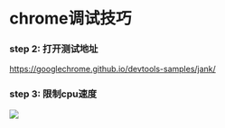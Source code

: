# chrome调试技巧

### step 2: 打开测试地址
https://googlechrome.github.io/devtools-samples/jank/
### step 3: 限制cpu速度
<img src="https://github.com/zhanghpeiyong/-chrome-/blob/master/images/155903748837.png"/>
